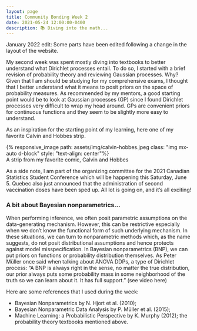 ```yaml
---
layout: page
title: Community Bonding Week 2
date: 2021-05-24 12:00:00-0400
description: 📚 Diving into the math...
---
```


January 2022 edit: Some parts have been edited following a change in the layout of the website.

My second week was spent mostly diving into textbooks to better understand what Dirichlet processes entail. To do so, I started with a brief revision of probability theory and reviewing Gaussian processes. Why? Given that I am should be studying for my comprehensive exams, I thought that I better understand what it means to posit priors on the space of probability measures. As recommended by my mentors, a good starting point would be to look at Gaussian processes (GP) since I found Dirichlet processes very difficult to wrap my head around. GPs are convenient priors for continuous functions and they seem to be slightly more easy to understand.

As an inspiration for the starting point of my learning, here one of my favorite Calvin and Hobbes strip.

<div class="row justify-content-sm-center">
    <div class="col-sm-8 mt-3 mt-md-0">
    </div>
    <div class="col-sm-8 mt-3 mt-md-0">
        {% responsive_image path: assets/img/calvin-hobbes.jpeg class: "img mx-auto d-block" style: "text-align: center"%}
    </div>
    <div class="col-sm-8 mt-3 mt-md-0">
    </div>
</div>
<div class="caption">
    A strip from my favorite comic, Calvin and Hobbes
</div>

As a side note, I am part of the organizing committee for the 2021 Canadian Statistics Student Conference which will be happening this Saturday, June 5. Quebec also just announced that the administration of second vaccination doses have been sped up. All lot is going on, and it’s all exciting!

### A bit about Bayesian nonparametrics...

When performing inference, we often posit parametric assumptions on the data-generating mechanism. However, this can be restrictive especially when we don’t know the functional form of such underlying mechanism. In these situations, we can turn to nonparametric methods which, as the name suggests, do not posit distributional assumptions and hence protects against model misspecification. In Bayesian nonparametrics (BNP), we can put priors on functions or probability distribution themselves. As Peter Müller once said when talking about ANOVA DDPs, a type of Dirichlet process: “A BNP is always right in the sense, no matter the true distribution, our prior always puts some probability mass in some neighborhood of the truth so we can learn about it. It has full support.” (see video here)

Here are some references that I used during the week:

- Bayesian Nonparametrics by N. Hjort et al. (2010);
- Bayesian Nonparametric Data Analysis by P. Müller et al. (2015);
- Machine Learning: a Probabilistic Perspective by K. Murphy (2012);
the probability theory textbooks mentioned above.
